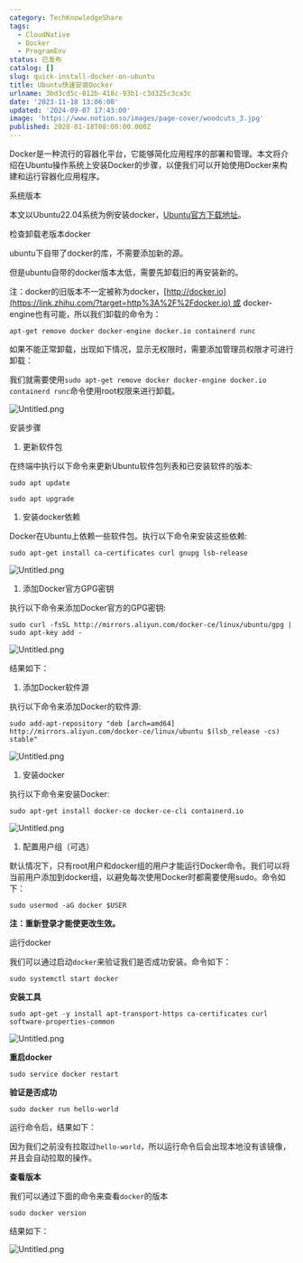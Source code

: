 ```yaml
---
category: TechKnowledgeShare
tags:
  - CloudNative
  - Docker
  - ProgramEnv
status: 已发布
catalog: []
slug: quick-install-docker-on-ubuntu
title: Ubuntu快速安装Docker
urlname: 3bd3cd5c-012b-418c-93b1-c3d325c3ca3c
date: '2023-11-18 13:06:00'
updated: '2024-09-07 17:43:00'
image: 'https://www.notion.so/images/page-cover/woodcuts_3.jpg'
published: 2020-01-18T08:00:00.000Z
---
```


Docker是一种流行的容器化平台，它能够简化应用程序的部署和管理。本文将介绍在Ubuntu操作系统上安装Docker的步骤，以便我们可以开始使用Docker来构建和运行容器化应用程序。


系统版本


本文以Ubuntu22.04系统为例安装docker，[Ubuntu官方下载地址](https://link.zhihu.com/?target=https%3A%2F%2Fubuntu.com%2Fdownload)。


检查卸载老版本docker


ubuntu下自带了docker的库，不需要添加新的源。


但是ubuntu自带的docker版本太低，需要先卸载旧的再安装新的。


注：docker的旧版本不一定被称为docker，[http://docker.io](https://link.zhihu.com/?target=http%3A%2F%2Fdocker.io) 或 docker-engine也有可能，所以我们卸载的命令为：


`apt-get remove docker docker-engine docker.io containerd runc`


如果不能正常卸载，出现如下情况，显示无权限时，需要添加管理员权限才可进行卸载：


我们就需要使用`sudo apt-get remove docker docker-engine docker.io containerd runc`命令使用root权限来进行卸载。


![Untitled.png](https://prod-files-secure.s3.us-west-2.amazonaws.com/5d24fe63-e567-4804-86f9-9fdc62e13082/39952d0f-7851-4550-b715-72a33876c773/Untitled.png?X-Amz-Algorithm=AWS4-HMAC-SHA256&X-Amz-Content-Sha256=UNSIGNED-PAYLOAD&X-Amz-Credential=ASIAZI2LB4667KHRFM2Q%2F20250329%2Fus-west-2%2Fs3%2Faws4_request&X-Amz-Date=20250329T213229Z&X-Amz-Expires=3600&X-Amz-Security-Token=IQoJb3JpZ2luX2VjEBUaCXVzLXdlc3QtMiJIMEYCIQCP4bQ17MoRwFmZi5CI%2BlrlfDwNFtgrKb%2BfJ5gBq52jOAIhAP7pYeeq6KYiQp0Zo4kIFPr7NWQk74vPR9UQFvpdPVlRKv8DCH4QABoMNjM3NDIzMTgzODA1IgxSPlJBjDAl40ta9nsq3AOrJoKT97NIilHRRS57WfRXT%2F%2B4F7mhd3i1xibS361gtvzsmqhh7X9v8lMIxMpbBL4AJbvOhKan3ZAJUiquRd1VcMkhqLbhDJkZV356%2FxV1movjK3SfrtKd18yPy7mmo3Omg1Si0xRd08bq5yEI67wgu2xChupB7Tag%2Bm0ZxWZ5U%2FCLwpCRdfSWyIkM3jzwtIsBXVZ3qz6juiM12%2FLOMYGSLUmv6JVmPYuo0xc03d1TTT2nIBIamQOv89KE436UzKtiR%2F4dCtMaJViQr0YuAwvUfL7HAKFfVLCsWzjd%2FypwLlR1TB28HHVd97vSiUYqKRWazDxR7MC5t5J2rJa51b4oJIkGc0ySzWdg5%2F%2Fd3nv3vr%2BQPlxJtaek2O5zIPgD08zrrJYf92aGhmfMnHg63lEj8A0KHon1h9mLgPPez00MvTlVyAIfSkiqARA4Tj5m%2FjYyKcaEHO%2FvinMzzh4umwWwWAE31bD9JPS4mIFQm%2BEzA60oVVhJLL4BFB9q%2Br6VzO%2FhPeQ%2B8XBIHhAErJUOA%2Fs1g5jUa4vDivoN1odNLW%2Bw23rwqm%2BOc5t%2BVNxpXRPrZe0iHIq0oC%2FyUhnRTMYGPiDgLJiL9dWv0yohnMWfUjtt2s15e42DDgpHQHisCzCSwKG%2FBjqkAQFqnbGAMkX0veWUS3aLGqIpTsENsWYISqM79cUeM7Lp4HEfkoC9Jn6mXJV3TfPEpgn9qrHpkr2QZlwLrsnzWwKCj8yFkWva%2F%2Byj%2BeV3l1VHTmnimzSliFtidc6mIc%2FZLzriFsdxofroXbmeRC90GCloggcwFJnIXg1Wg8FJfP19wAmUdEVSfFK9znd5pQlC8Ritc%2FwDiYsdgGYKN7bDbUxActrz&X-Amz-Signature=5b9ca3c9ddab6b6ae360dc2336ce8df6ae24f4c9fba8a67fb18657fe99221651&X-Amz-SignedHeaders=host&x-id=GetObject)


安装步骤

1. 更新软件包

在终端中执行以下命令来更新Ubuntu软件包列表和已安装软件的版本:


`sudo apt update`


`sudo apt upgrade`

1. 安装docker依赖

Docker在Ubuntu上依赖一些软件包。执行以下命令来安装这些依赖:


`sudo apt-get install ca-certificates curl gnupg lsb-release`


![Untitled.png](https://prod-files-secure.s3.us-west-2.amazonaws.com/5d24fe63-e567-4804-86f9-9fdc62e13082/b5a549a8-6621-4824-a151-93e8b0592f14/Untitled.png?X-Amz-Algorithm=AWS4-HMAC-SHA256&X-Amz-Content-Sha256=UNSIGNED-PAYLOAD&X-Amz-Credential=ASIAZI2LB4667KHRFM2Q%2F20250329%2Fus-west-2%2Fs3%2Faws4_request&X-Amz-Date=20250329T213229Z&X-Amz-Expires=3600&X-Amz-Security-Token=IQoJb3JpZ2luX2VjEBUaCXVzLXdlc3QtMiJIMEYCIQCP4bQ17MoRwFmZi5CI%2BlrlfDwNFtgrKb%2BfJ5gBq52jOAIhAP7pYeeq6KYiQp0Zo4kIFPr7NWQk74vPR9UQFvpdPVlRKv8DCH4QABoMNjM3NDIzMTgzODA1IgxSPlJBjDAl40ta9nsq3AOrJoKT97NIilHRRS57WfRXT%2F%2B4F7mhd3i1xibS361gtvzsmqhh7X9v8lMIxMpbBL4AJbvOhKan3ZAJUiquRd1VcMkhqLbhDJkZV356%2FxV1movjK3SfrtKd18yPy7mmo3Omg1Si0xRd08bq5yEI67wgu2xChupB7Tag%2Bm0ZxWZ5U%2FCLwpCRdfSWyIkM3jzwtIsBXVZ3qz6juiM12%2FLOMYGSLUmv6JVmPYuo0xc03d1TTT2nIBIamQOv89KE436UzKtiR%2F4dCtMaJViQr0YuAwvUfL7HAKFfVLCsWzjd%2FypwLlR1TB28HHVd97vSiUYqKRWazDxR7MC5t5J2rJa51b4oJIkGc0ySzWdg5%2F%2Fd3nv3vr%2BQPlxJtaek2O5zIPgD08zrrJYf92aGhmfMnHg63lEj8A0KHon1h9mLgPPez00MvTlVyAIfSkiqARA4Tj5m%2FjYyKcaEHO%2FvinMzzh4umwWwWAE31bD9JPS4mIFQm%2BEzA60oVVhJLL4BFB9q%2Br6VzO%2FhPeQ%2B8XBIHhAErJUOA%2Fs1g5jUa4vDivoN1odNLW%2Bw23rwqm%2BOc5t%2BVNxpXRPrZe0iHIq0oC%2FyUhnRTMYGPiDgLJiL9dWv0yohnMWfUjtt2s15e42DDgpHQHisCzCSwKG%2FBjqkAQFqnbGAMkX0veWUS3aLGqIpTsENsWYISqM79cUeM7Lp4HEfkoC9Jn6mXJV3TfPEpgn9qrHpkr2QZlwLrsnzWwKCj8yFkWva%2F%2Byj%2BeV3l1VHTmnimzSliFtidc6mIc%2FZLzriFsdxofroXbmeRC90GCloggcwFJnIXg1Wg8FJfP19wAmUdEVSfFK9znd5pQlC8Ritc%2FwDiYsdgGYKN7bDbUxActrz&X-Amz-Signature=ba22a17dfd7aa4391809a7c32ed84755c94c482e6ff710a9dd870f38d3d0f4c9&X-Amz-SignedHeaders=host&x-id=GetObject)

1. 添加Docker官方GPG密钥

执行以下命令来添加Docker官方的GPG密钥:


`sudo curl -fsSL http://mirrors.aliyun.com/docker-ce/linux/ubuntu/gpg | sudo apt-key add -`


![Untitled.png](https://prod-files-secure.s3.us-west-2.amazonaws.com/5d24fe63-e567-4804-86f9-9fdc62e13082/98014b5e-f5b7-4b16-804e-ab6917971bd3/Untitled.png?X-Amz-Algorithm=AWS4-HMAC-SHA256&X-Amz-Content-Sha256=UNSIGNED-PAYLOAD&X-Amz-Credential=ASIAZI2LB4667KHRFM2Q%2F20250329%2Fus-west-2%2Fs3%2Faws4_request&X-Amz-Date=20250329T213229Z&X-Amz-Expires=3600&X-Amz-Security-Token=IQoJb3JpZ2luX2VjEBUaCXVzLXdlc3QtMiJIMEYCIQCP4bQ17MoRwFmZi5CI%2BlrlfDwNFtgrKb%2BfJ5gBq52jOAIhAP7pYeeq6KYiQp0Zo4kIFPr7NWQk74vPR9UQFvpdPVlRKv8DCH4QABoMNjM3NDIzMTgzODA1IgxSPlJBjDAl40ta9nsq3AOrJoKT97NIilHRRS57WfRXT%2F%2B4F7mhd3i1xibS361gtvzsmqhh7X9v8lMIxMpbBL4AJbvOhKan3ZAJUiquRd1VcMkhqLbhDJkZV356%2FxV1movjK3SfrtKd18yPy7mmo3Omg1Si0xRd08bq5yEI67wgu2xChupB7Tag%2Bm0ZxWZ5U%2FCLwpCRdfSWyIkM3jzwtIsBXVZ3qz6juiM12%2FLOMYGSLUmv6JVmPYuo0xc03d1TTT2nIBIamQOv89KE436UzKtiR%2F4dCtMaJViQr0YuAwvUfL7HAKFfVLCsWzjd%2FypwLlR1TB28HHVd97vSiUYqKRWazDxR7MC5t5J2rJa51b4oJIkGc0ySzWdg5%2F%2Fd3nv3vr%2BQPlxJtaek2O5zIPgD08zrrJYf92aGhmfMnHg63lEj8A0KHon1h9mLgPPez00MvTlVyAIfSkiqARA4Tj5m%2FjYyKcaEHO%2FvinMzzh4umwWwWAE31bD9JPS4mIFQm%2BEzA60oVVhJLL4BFB9q%2Br6VzO%2FhPeQ%2B8XBIHhAErJUOA%2Fs1g5jUa4vDivoN1odNLW%2Bw23rwqm%2BOc5t%2BVNxpXRPrZe0iHIq0oC%2FyUhnRTMYGPiDgLJiL9dWv0yohnMWfUjtt2s15e42DDgpHQHisCzCSwKG%2FBjqkAQFqnbGAMkX0veWUS3aLGqIpTsENsWYISqM79cUeM7Lp4HEfkoC9Jn6mXJV3TfPEpgn9qrHpkr2QZlwLrsnzWwKCj8yFkWva%2F%2Byj%2BeV3l1VHTmnimzSliFtidc6mIc%2FZLzriFsdxofroXbmeRC90GCloggcwFJnIXg1Wg8FJfP19wAmUdEVSfFK9znd5pQlC8Ritc%2FwDiYsdgGYKN7bDbUxActrz&X-Amz-Signature=8c795ccbfdfb9997ce536956230331b22dc3130e9a1e19909d320418142cd621&X-Amz-SignedHeaders=host&x-id=GetObject)


结果如下：

1. 添加Docker软件源

执行以下命令来添加Docker的软件源:


`sudo add-apt-repository "deb [arch=amd64] http://mirrors.aliyun.com/docker-ce/linux/ubuntu $(lsb_release -cs) stable"`


![Untitled.png](https://prod-files-secure.s3.us-west-2.amazonaws.com/5d24fe63-e567-4804-86f9-9fdc62e13082/7fc5bdbe-9d4c-48b8-ba03-3309380f47ba/Untitled.png?X-Amz-Algorithm=AWS4-HMAC-SHA256&X-Amz-Content-Sha256=UNSIGNED-PAYLOAD&X-Amz-Credential=ASIAZI2LB4667KHRFM2Q%2F20250329%2Fus-west-2%2Fs3%2Faws4_request&X-Amz-Date=20250329T213229Z&X-Amz-Expires=3600&X-Amz-Security-Token=IQoJb3JpZ2luX2VjEBUaCXVzLXdlc3QtMiJIMEYCIQCP4bQ17MoRwFmZi5CI%2BlrlfDwNFtgrKb%2BfJ5gBq52jOAIhAP7pYeeq6KYiQp0Zo4kIFPr7NWQk74vPR9UQFvpdPVlRKv8DCH4QABoMNjM3NDIzMTgzODA1IgxSPlJBjDAl40ta9nsq3AOrJoKT97NIilHRRS57WfRXT%2F%2B4F7mhd3i1xibS361gtvzsmqhh7X9v8lMIxMpbBL4AJbvOhKan3ZAJUiquRd1VcMkhqLbhDJkZV356%2FxV1movjK3SfrtKd18yPy7mmo3Omg1Si0xRd08bq5yEI67wgu2xChupB7Tag%2Bm0ZxWZ5U%2FCLwpCRdfSWyIkM3jzwtIsBXVZ3qz6juiM12%2FLOMYGSLUmv6JVmPYuo0xc03d1TTT2nIBIamQOv89KE436UzKtiR%2F4dCtMaJViQr0YuAwvUfL7HAKFfVLCsWzjd%2FypwLlR1TB28HHVd97vSiUYqKRWazDxR7MC5t5J2rJa51b4oJIkGc0ySzWdg5%2F%2Fd3nv3vr%2BQPlxJtaek2O5zIPgD08zrrJYf92aGhmfMnHg63lEj8A0KHon1h9mLgPPez00MvTlVyAIfSkiqARA4Tj5m%2FjYyKcaEHO%2FvinMzzh4umwWwWAE31bD9JPS4mIFQm%2BEzA60oVVhJLL4BFB9q%2Br6VzO%2FhPeQ%2B8XBIHhAErJUOA%2Fs1g5jUa4vDivoN1odNLW%2Bw23rwqm%2BOc5t%2BVNxpXRPrZe0iHIq0oC%2FyUhnRTMYGPiDgLJiL9dWv0yohnMWfUjtt2s15e42DDgpHQHisCzCSwKG%2FBjqkAQFqnbGAMkX0veWUS3aLGqIpTsENsWYISqM79cUeM7Lp4HEfkoC9Jn6mXJV3TfPEpgn9qrHpkr2QZlwLrsnzWwKCj8yFkWva%2F%2Byj%2BeV3l1VHTmnimzSliFtidc6mIc%2FZLzriFsdxofroXbmeRC90GCloggcwFJnIXg1Wg8FJfP19wAmUdEVSfFK9znd5pQlC8Ritc%2FwDiYsdgGYKN7bDbUxActrz&X-Amz-Signature=8dea8a3a917f415541580b821f0f7eed86b156fbb0248be80c88db7047aac99d&X-Amz-SignedHeaders=host&x-id=GetObject)

1. 安装docker

执行以下命令来安装Docker:


`sudo apt-get install docker-ce docker-ce-cli containerd.io`


![Untitled.png](https://prod-files-secure.s3.us-west-2.amazonaws.com/5d24fe63-e567-4804-86f9-9fdc62e13082/d5ede442-ffc5-49c3-a76a-76559a797244/Untitled.png?X-Amz-Algorithm=AWS4-HMAC-SHA256&X-Amz-Content-Sha256=UNSIGNED-PAYLOAD&X-Amz-Credential=ASIAZI2LB4667KHRFM2Q%2F20250329%2Fus-west-2%2Fs3%2Faws4_request&X-Amz-Date=20250329T213229Z&X-Amz-Expires=3600&X-Amz-Security-Token=IQoJb3JpZ2luX2VjEBUaCXVzLXdlc3QtMiJIMEYCIQCP4bQ17MoRwFmZi5CI%2BlrlfDwNFtgrKb%2BfJ5gBq52jOAIhAP7pYeeq6KYiQp0Zo4kIFPr7NWQk74vPR9UQFvpdPVlRKv8DCH4QABoMNjM3NDIzMTgzODA1IgxSPlJBjDAl40ta9nsq3AOrJoKT97NIilHRRS57WfRXT%2F%2B4F7mhd3i1xibS361gtvzsmqhh7X9v8lMIxMpbBL4AJbvOhKan3ZAJUiquRd1VcMkhqLbhDJkZV356%2FxV1movjK3SfrtKd18yPy7mmo3Omg1Si0xRd08bq5yEI67wgu2xChupB7Tag%2Bm0ZxWZ5U%2FCLwpCRdfSWyIkM3jzwtIsBXVZ3qz6juiM12%2FLOMYGSLUmv6JVmPYuo0xc03d1TTT2nIBIamQOv89KE436UzKtiR%2F4dCtMaJViQr0YuAwvUfL7HAKFfVLCsWzjd%2FypwLlR1TB28HHVd97vSiUYqKRWazDxR7MC5t5J2rJa51b4oJIkGc0ySzWdg5%2F%2Fd3nv3vr%2BQPlxJtaek2O5zIPgD08zrrJYf92aGhmfMnHg63lEj8A0KHon1h9mLgPPez00MvTlVyAIfSkiqARA4Tj5m%2FjYyKcaEHO%2FvinMzzh4umwWwWAE31bD9JPS4mIFQm%2BEzA60oVVhJLL4BFB9q%2Br6VzO%2FhPeQ%2B8XBIHhAErJUOA%2Fs1g5jUa4vDivoN1odNLW%2Bw23rwqm%2BOc5t%2BVNxpXRPrZe0iHIq0oC%2FyUhnRTMYGPiDgLJiL9dWv0yohnMWfUjtt2s15e42DDgpHQHisCzCSwKG%2FBjqkAQFqnbGAMkX0veWUS3aLGqIpTsENsWYISqM79cUeM7Lp4HEfkoC9Jn6mXJV3TfPEpgn9qrHpkr2QZlwLrsnzWwKCj8yFkWva%2F%2Byj%2BeV3l1VHTmnimzSliFtidc6mIc%2FZLzriFsdxofroXbmeRC90GCloggcwFJnIXg1Wg8FJfP19wAmUdEVSfFK9znd5pQlC8Ritc%2FwDiYsdgGYKN7bDbUxActrz&X-Amz-Signature=1c23edaf2650f9d250fe7740f6d1a96202dc67f017018cc1714d92b95999cfac&X-Amz-SignedHeaders=host&x-id=GetObject)

1. 配置用户组（可选）

默认情况下，只有root用户和docker组的用户才能运行Docker命令。我们可以将当前用户添加到docker组，以避免每次使用Docker时都需要使用sudo。命令如下：


`sudo usermod -aG docker $USER`


**注：重新登录才能使更改生效。**


运行docker


我们可以通过启动`docker`来验证我们是否成功安装。命令如下：


`sudo systemctl start docker`


**安装工具**


`sudo apt-get -y install apt-transport-https ca-certificates curl software-properties-common`


![Untitled.png](https://prod-files-secure.s3.us-west-2.amazonaws.com/5d24fe63-e567-4804-86f9-9fdc62e13082/0c3615c1-94db-46f5-9743-68bb221a9964/Untitled.png?X-Amz-Algorithm=AWS4-HMAC-SHA256&X-Amz-Content-Sha256=UNSIGNED-PAYLOAD&X-Amz-Credential=ASIAZI2LB4667KHRFM2Q%2F20250329%2Fus-west-2%2Fs3%2Faws4_request&X-Amz-Date=20250329T213229Z&X-Amz-Expires=3600&X-Amz-Security-Token=IQoJb3JpZ2luX2VjEBUaCXVzLXdlc3QtMiJIMEYCIQCP4bQ17MoRwFmZi5CI%2BlrlfDwNFtgrKb%2BfJ5gBq52jOAIhAP7pYeeq6KYiQp0Zo4kIFPr7NWQk74vPR9UQFvpdPVlRKv8DCH4QABoMNjM3NDIzMTgzODA1IgxSPlJBjDAl40ta9nsq3AOrJoKT97NIilHRRS57WfRXT%2F%2B4F7mhd3i1xibS361gtvzsmqhh7X9v8lMIxMpbBL4AJbvOhKan3ZAJUiquRd1VcMkhqLbhDJkZV356%2FxV1movjK3SfrtKd18yPy7mmo3Omg1Si0xRd08bq5yEI67wgu2xChupB7Tag%2Bm0ZxWZ5U%2FCLwpCRdfSWyIkM3jzwtIsBXVZ3qz6juiM12%2FLOMYGSLUmv6JVmPYuo0xc03d1TTT2nIBIamQOv89KE436UzKtiR%2F4dCtMaJViQr0YuAwvUfL7HAKFfVLCsWzjd%2FypwLlR1TB28HHVd97vSiUYqKRWazDxR7MC5t5J2rJa51b4oJIkGc0ySzWdg5%2F%2Fd3nv3vr%2BQPlxJtaek2O5zIPgD08zrrJYf92aGhmfMnHg63lEj8A0KHon1h9mLgPPez00MvTlVyAIfSkiqARA4Tj5m%2FjYyKcaEHO%2FvinMzzh4umwWwWAE31bD9JPS4mIFQm%2BEzA60oVVhJLL4BFB9q%2Br6VzO%2FhPeQ%2B8XBIHhAErJUOA%2Fs1g5jUa4vDivoN1odNLW%2Bw23rwqm%2BOc5t%2BVNxpXRPrZe0iHIq0oC%2FyUhnRTMYGPiDgLJiL9dWv0yohnMWfUjtt2s15e42DDgpHQHisCzCSwKG%2FBjqkAQFqnbGAMkX0veWUS3aLGqIpTsENsWYISqM79cUeM7Lp4HEfkoC9Jn6mXJV3TfPEpgn9qrHpkr2QZlwLrsnzWwKCj8yFkWva%2F%2Byj%2BeV3l1VHTmnimzSliFtidc6mIc%2FZLzriFsdxofroXbmeRC90GCloggcwFJnIXg1Wg8FJfP19wAmUdEVSfFK9znd5pQlC8Ritc%2FwDiYsdgGYKN7bDbUxActrz&X-Amz-Signature=bd2202d80ce23627782bf60b3b02f7ac16d820435d264ca6a80e7bbc12fa3ef0&X-Amz-SignedHeaders=host&x-id=GetObject)


**重启docker**


`sudo service docker restart`


**验证是否成功**


`sudo docker run hello-world`


运行命令后，结果如下：


因为我们之前没有拉取过`hello-world`，所以运行命令后会出现本地没有该镜像，并且会自动拉取的操作。


**查看版本**


我们可以通过下面的命令来查看`docker`的版本


`sudo docker version`


结果如下：


![Untitled.png](https://prod-files-secure.s3.us-west-2.amazonaws.com/5d24fe63-e567-4804-86f9-9fdc62e13082/efdb509a-3c1e-41a3-91ee-a1bd88793688/Untitled.png?X-Amz-Algorithm=AWS4-HMAC-SHA256&X-Amz-Content-Sha256=UNSIGNED-PAYLOAD&X-Amz-Credential=ASIAZI2LB4667KHRFM2Q%2F20250329%2Fus-west-2%2Fs3%2Faws4_request&X-Amz-Date=20250329T213229Z&X-Amz-Expires=3600&X-Amz-Security-Token=IQoJb3JpZ2luX2VjEBUaCXVzLXdlc3QtMiJIMEYCIQCP4bQ17MoRwFmZi5CI%2BlrlfDwNFtgrKb%2BfJ5gBq52jOAIhAP7pYeeq6KYiQp0Zo4kIFPr7NWQk74vPR9UQFvpdPVlRKv8DCH4QABoMNjM3NDIzMTgzODA1IgxSPlJBjDAl40ta9nsq3AOrJoKT97NIilHRRS57WfRXT%2F%2B4F7mhd3i1xibS361gtvzsmqhh7X9v8lMIxMpbBL4AJbvOhKan3ZAJUiquRd1VcMkhqLbhDJkZV356%2FxV1movjK3SfrtKd18yPy7mmo3Omg1Si0xRd08bq5yEI67wgu2xChupB7Tag%2Bm0ZxWZ5U%2FCLwpCRdfSWyIkM3jzwtIsBXVZ3qz6juiM12%2FLOMYGSLUmv6JVmPYuo0xc03d1TTT2nIBIamQOv89KE436UzKtiR%2F4dCtMaJViQr0YuAwvUfL7HAKFfVLCsWzjd%2FypwLlR1TB28HHVd97vSiUYqKRWazDxR7MC5t5J2rJa51b4oJIkGc0ySzWdg5%2F%2Fd3nv3vr%2BQPlxJtaek2O5zIPgD08zrrJYf92aGhmfMnHg63lEj8A0KHon1h9mLgPPez00MvTlVyAIfSkiqARA4Tj5m%2FjYyKcaEHO%2FvinMzzh4umwWwWAE31bD9JPS4mIFQm%2BEzA60oVVhJLL4BFB9q%2Br6VzO%2FhPeQ%2B8XBIHhAErJUOA%2Fs1g5jUa4vDivoN1odNLW%2Bw23rwqm%2BOc5t%2BVNxpXRPrZe0iHIq0oC%2FyUhnRTMYGPiDgLJiL9dWv0yohnMWfUjtt2s15e42DDgpHQHisCzCSwKG%2FBjqkAQFqnbGAMkX0veWUS3aLGqIpTsENsWYISqM79cUeM7Lp4HEfkoC9Jn6mXJV3TfPEpgn9qrHpkr2QZlwLrsnzWwKCj8yFkWva%2F%2Byj%2BeV3l1VHTmnimzSliFtidc6mIc%2FZLzriFsdxofroXbmeRC90GCloggcwFJnIXg1Wg8FJfP19wAmUdEVSfFK9znd5pQlC8Ritc%2FwDiYsdgGYKN7bDbUxActrz&X-Amz-Signature=9d02d530d34256cdd5c1da63e73863df01c5dfab914778d230b32cbc8a835f39&X-Amz-SignedHeaders=host&x-id=GetObject)

